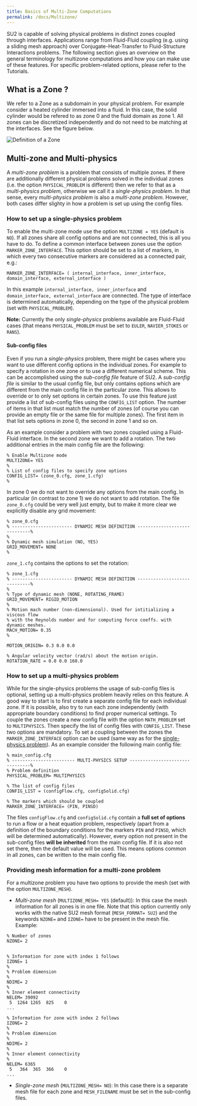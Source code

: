```yaml
---
title: Basics of Multi-Zone Computations
permalink: /docs/Multizone/
---
```


SU2 is capable of solving physical problems in distinct zones coupled through interfaces. Applications range from Fluid-Fluid coupling (e.g. using a sliding mesh approach) over Conjugate-Heat-Transfer to Fluid-Structure Interactions problems. The following section gives an overview on the general terminology for multizone computations and how you can make use of these features. For specific problem-related options, please refer to the Tutorials.

## What is a Zone ? ##
We refer to a Zone as a subdomain in your physical problem. For example consider a heated cylinder immersed into a fluid. In this case, the solid cylinder would be refered to as zone 0 and the fluid domain as zone 1. All zones can be discretized independently and do not need to be matching at the interfaces. See the figure below.

![Definition of a Zone](../../docs_files/zones.png)

## Multi-zone and Multi-physics ##

A *multi-zone problem* is a problem that consists of multiple zones. If there are additionally different physical problems solved in the individual zones (i.e. the option `PHYSICAL_PROBLEM` is different) then we refer to that as a *multi-physics problem*, otherwise we call it a *single-physics problem*. In that sense, every *multi-physics problem* is also a *multi-zone problem*. However, both cases differ slighty in how a problem is set up using the config files. 

 <a name="singlephysics"></a> 
### How to set up a single-physics problem ###

To enable the multi-zone mode use the option `MULTIZONE = YES` (default is `NO`). If all zones share all config options and are not connected, this is all you have to do. To define a common interface between zones use the option `MARKER_ZONE_INTERFACE`. This option should be set to a list of markers, in which every two consecutive markers are considered as a connected pair, e.g.: 
```
MARKER_ZONE_INTERFACE= ( internal_interface, inner_interface, domain_interface, external_interface )
```
In this example `internal_interface, inner_interface` and `domain_interface, external_interface` are connected. The type of interface is determined automatically, depending on the type of the physical problem (set with `PHYSICAL_PROBLEM`).

**Note:** Currently the only *single-physics* problems available are Fluid-Fluid cases (that means `PHYSICAL_PROBLEM` must be set to `EULER`, `NAVIER_STOKES` or `RANS`).

 <a name="subconfig"></a> 
#### Sub-config files ####
Even if you run a *single-physics* problem, there might be cases where you want to use different config options in the individual zones. For example to specify a rotation in one zone or to use a different numerical scheme. This can be accomplished using the *sub-config file* feature of SU2. A *sub-config file* is similar to the usual config file, but only contains options which are different from the main config file in the particular zone. This allows to override or to only set options in certain zones. To use this feature just provide a list of sub-config files using the `CONFIG_LIST` option. The number of items in that list must match the number of zones (of course you can provide an empty file or the same file for multiple zones). The first item in that list sets options in zone 0, the second in zone 1 and so on.

As an example consider a problem with two zones coupled using a Fluid-Fluid interface. In the second zone we want to add a rotation. The two additional entries in the main config file are the following:

```
% Enable Multizone mode
MULTIZONE= YES
%
% List of config files to specify zone options
CONFIG_LIST= (zone_0.cfg, zone_1.cfg)
%
```
In zone 0 we do not want to override any options from the main config. In particular (in contrast to zone 1) we do not want to add rotation. The file `zone_0.cfg` could be very well just empty, but to make it more clear we explicitly disable any grid movement:
```
% zone_0.cfg
% ----------------------- DYNAMIC MESH DEFINITION -----------------------------%
%
% Dynamic mesh simulation (NO, YES)
GRID_MOVEMENT= NONE
%
```
`zone_1.cfg` contains the options to set the rotation:
```
% zone_1.cfg
% ----------------------- DYNAMIC MESH DEFINITION -----------------------------%
%
% Type of dynamic mesh (NONE, ROTATING_FRAME)
GRID_MOVEMENT= RIGID_MOTION
%
% Motion mach number (non-dimensional). Used for intitializing a viscous flow
% with the Reynolds number and for computing force coeffs. with dynamic meshes.
MACH_MOTION= 0.35
%

MOTION_ORIGIN= 0.3 0.0 0.0

% Angular velocity vector (rad/s) about the motion origin. 
ROTATION_RATE = 0.0 0.0 160.0
```
 <a name="multiphysics"></a> 
### How to set up a multi-physics problem ###

While for the single-physics problems the usage of sub-config files is optional, setting up a multi-physics problem heavily relies on this feature. A good way to start is to first create a separate config file for each individual zone. If it is possible, also try to run each zone independently (with appropriate boundary conditions) to find proper numerical settings. To couple the zones create a new config file with the option `MATH_PROBLEM` set to `MULTIPHYSICS`. Then specify the list of config files with `CONFIG_LIST`. These two options are mandatory. To set a coupling between the zones the `MARKER_ZONE_INTERFACE` option can be used (same way as for the [single-physics problem](#singlephysics)). As an example consider the following main config file:

```
% main_config.cfg
% ------------------------ MULTI-PHYSICS SETUP --------------------------------%
% Problem definition
PHYSICAL_PROBLEM= MULTIPHYSICS

% The list of config files
CONFIG_LIST = (configFlow.cfg, configSolid.cfg)

% The markers which should be coupled
MARKER_ZONE_INTERFACE= (PIN, PINSD)

```

The files `configFlow.cfg` and `configSolid.cfg` contain a **full set of options** to run a flow or a heat equation problem, respectively (apart from a definition of the boundary conditions for the markers `PIN` and  `PINSD`, which will be determined automatically). However, every option not present in the sub-config files **will be inherited** from the main config file. If it is also not set there, then the default value will be used. This means options common in all zones, can be written to the main config file.

 <a name="multizone-mesh"></a> 
### Providing mesh information for a multi-zone problem ###

For a multizone problem you have two options to provide the mesh (set with the option `MULTIZONE_MESH`). 

- *Multi-zone mesh* (`MULTIZONE_MESH= YES` (default)): In this case the mesh information for all zones is in one file. Note that this option currently only works with the native SU2 mesh format (`MESH_FORMAT= SU2`) and the keywords `NZONE=` and `IZONE=` have to be present in the mesh file. Example:

```
% Number of zones
NZONE= 2


% Information for zone with index 1 follows
IZONE= 1
%
% Problem dimension
%
NDIME= 2
%
% Inner element connectivity
NELEM= 39092
 5  1264 1265  825    0
...

% Information for zone with index 2 follows
IZONE= 2
%
% Problem dimension
%
NDIME= 2
%
% Inner element connectivity
%
NELEM= 6365
 5   364  365  366    0
...

```

- *Single-zone mesh* (`MULTIZONE_MESH= NO`):  In this case there is a separate mesh file for each zone and `MESH_FILENAME` must be set in the sub-config files. 

